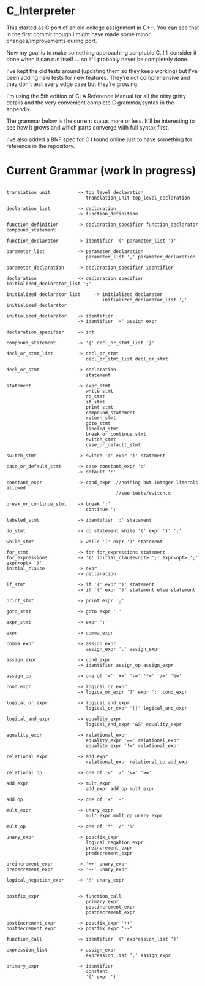 C_Interpreter
=============


This started as C port of an old college assignment
in C++.  You can see that in the first commit though I
might have made some minor changes/improvements during
port.

Now my goal is to make something approaching scriptable
C.  I'll consider it done when it can run itself ...
so it'll probably never be completely done.

I've kept the old tests around (updating them so they
keep working) but I've been adding new tests for
new features.  They're not comprehensive and they
don't test every edge case but they're growing.

I'm using the 5th edition of C: A Reference Manual for
all the nitty gritty details and the very convenient
complete C grammar/syntax in the appendix.

The grammar below is the current status more or less.
It'll be interesting to see how it grows and which
parts converge with full syntax first. 

I've also added a BNF spec for C I found online just
to have something for reference in the repository.


Current Grammar (work in progress)
==================================
```

translation_unit          -> top_level_declaration
                             translation_unit top_level_declaration

declaration_list          -> declaration
                          -> function_definition

function_definition       -> declaration_specifier function_declarator compound_statement

function_declarator       -> identifier '(' parameter_list ')'

parameter_list            -> parameter_declaration
                             parameter_list ',' paramater_declaration

parameter_declaration     -> declaration_specifier identifier

declaration               -> declaration_specifier initialized_declarator_list ';'

initialized_declarator_list     -> initialized_declarator
                                   initialized_declarator_list ',' initialized_declarator

initialized_declarator    -> identifier
                          -> identifier '=' assign_expr

declaration_specifier     -> int

compound_statement        -> '{' decl_or_stmt_list '}'

decl_or_stmt_list         -> decl_or_stmt
                             decl_or_stmt_list decl_or_stmt

decl_or_stmt              -> declaration
                             statement

statement                 -> expr_stmt
                             while_stmt
                             do_stmt
                             if_stmt
                             print_stmt
                             compound_statement
                             return_stmt
                             goto_stmt
                             labeled_stmt
                             break_or_continue_stmt
                             switch_stmt
                             case_or_default_stmt

switch_stmt               -> switch '(' expr ')' statement

case_or_default_stmt      -> case constant_expr ':'
                          -> default ':'

constant_expr             -> cond_expr  //nothing but integer literals allowed
                                        //see tests/switch.c

break_or_continue_stmt    -> break ';'
                             continue ';'

labeled_stmt              -> identifier ':' statement

do_stmt                   -> do statement while '(' expr ')' ';'

while_stmt                -> while '(' expr ')' statement

for_stmt                  -> for for_expressions statement
for_expressions           -> '(' initial_clause<opt> ';' expr<opt> ';' expr<opt> ')'
initial_clause            -> expr
                          -> declaration

if_stmt                   -> if '(' expr ')' statement
						  -> if '(' expr ')' statement else statement

print_stmt                -> print expr ';'

goto_stmt                 -> goto expr ';'

expr_stmt                 -> expr ';'

expr                      -> comma_expr

comma_expr                -> assign_expr
                             assign_expr ',' assign_expr

assign_expr               -> cond_expr
                          -> identifier assign_op assign_expr

assign_op                 -> one of '=' '+=' '-=' '*=' '/=' '%='

cond_expr                 -> logical_or_expr
                          -> logica_or_expr '?' expr ':' cond_expr

logical_or_expr           -> logical_and_expr
                             logical_or_expr '||' logical_and_expr

logical_and_expr          -> equality_expr
                             logical_and_expr '&&' equality_expr

equality_expr             -> relational_expr
                             equality_expr '==' relational_expr
                             equality_expr '!=' relational_expr

relational_expr           -> add_expr
                             relational_expr relational_op add_expr

relational_op             -> one of '<' '>' '<=' '>='

add_expr                  -> mult_expr
                             add_expr add_op mult_expr

add_op                    -> one of '+' '-'

mult_expr                 -> unary_expr
                             mult_expr mult_op unary_expr

mult_op                   -> one of '*' '/' '%'

unary_expr                -> postfix_expr
                             logical_negation_expr
                             preincrement_expr
                             predecrement_expr

preincrement_expr         -> '++' unary_expr
predecrement_expr         -> '--' unary_expr

logical_negation_expr     -> '!' unary_expr


postfix_expr              -> function_call
                             primary_expr
                             postincrement_expr
                             postdecrement_expr

postincrement_expr        -> postfix_expr '++'
postdecrement_expr        -> postfix_expr '--'

function_call             -> identifier '(' expression_list ')'

expression_list           -> assign_expr
                             expression_list ',' assign_expr

primary_expr              -> identifier
                             constant
                             '(' expr ')'
```
